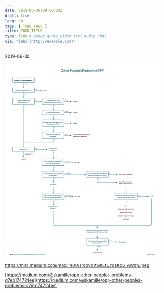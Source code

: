 ```yaml
---
date: 2019-06-30T00:00:00Z
draft: true
lang: en
tags: [ TODO_TAGS ]
title: TODO_TITLE
type: link # image quote video text audio chat
via: "[Who](http://example.com)"
---
```



2019-06-30

![2019-06-30](2019-06-30.jpeg)

https://miro.medium.com/max/1400/1*ooyoTtGkEfUYosK56_AWdw.jpeg

[https://medium.com/@skamille/opp-other-peoples-problems-d7eb174724ee](https://medium.com/@skamille/opp-other-peoples-problems-d7eb174724ee)


